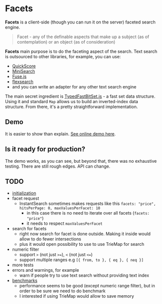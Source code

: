 # Facets

**Facets** is a client-side (though you can run it on the server) faceted search engine.

> Facet - any of the definable aspects that make up a subject (as of contemplation) or an object (as of consideration)

**Facets** main purpose is to do the faceting aspect of the search. Text search is outsourced to other libraries, for example, you can use:

- [QuickScore](https://github.com/fwextensions/quick-score)
- [MiniSearch](https://github.com/lucaong/minisearch)
- [Fuse.js](https://github.com/krisk/fuse)
- [flexsearch](https://github.com/nextapps-de/flexsearch)
- and you can write an adapter for any other text search engine

The main secret ingredient is [TypedFastBitSet.js](https://github.com/lemire/TypedFastBitSet.js/) - a fast set data structure. Using it and standard `Map` allows us to build an inverted-index data structure. From there, it's a pretty straightforward implementation.

## Demo

It is easier to show than explain. [See online demo here](https://facets-demo.stereobooster.com/).

## Is it ready for production?

The demo works, as you can see, but beyond that, there was no exhaustive testing. There are still rough edges. API can change.

## TODO

- [initialization](/notes/initialization.md)
- facet request
  - InstantSearch sometimes makes requests like this `facets: "price", hitsPerPage: 0, ​maxValuesPerFacet: 10`
    - in this case there is no need to iterate over all facets (`facets: "price"`)
    - it needs to respect `​maxValuesPerFacet`
- search for facets
  - right now search for facet is done outside. Making it inside would allow to do fewer intersections
  - plus it would open possibility to use to use TrieMap for search
- numeric filter
  - support `>` (not just `>=`), `<` (not just `<=`)
  - support multiple ranges e.g `[{ from, to }, { eq }, { neq }]`
- more tests
- errors and warnings, for example
  - warn if people try to use text search without providing text index
- [benchmarks](https://github.com/tinylibs/tinybench)
  - performance seems to be good (except numeric range filter), but in order to be sure we need to do benchmark
  - I interested if using TrieMap would allow to save memory

